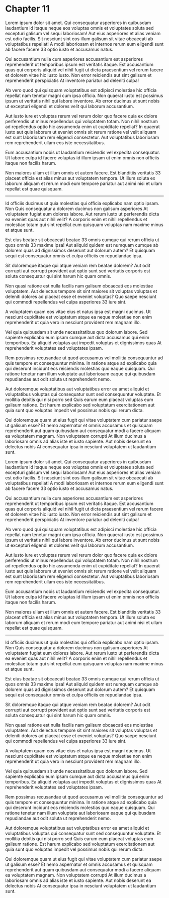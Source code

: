 # Chapter 11

Lorem ipsum dolor sit amet. Qui consequatur asperiores in quibusdam laudantium id itaque neque eos voluptas omnis et voluptates soluta sed excepturi galisum vel sequi laboriosam! Aut eius asperiores et alias veniam est odio facilis. Sit nesciunt sint eos illum galisum sit vitae obcaecati ab voluptatibus repellat! A modi laboriosam et internos rerum eum eligendi sunt ab facere facere 33 optio iusto et accusamus natus.

Qui accusantium nulla cum asperiores accusantium est asperiores reprehenderit ut temporibus ipsum est veritatis itaque. Est accusantium quas qui corporis aliquid vel nihil fugit ut dicta praesentium vel rerum facere et dolorem vitae hic iusto iusto. Non error reiciendis aut sint galisum et reprehenderit perspiciatis At inventore pariatur ad deleniti culpa!

Ab vero quod qui quisquam voluptatibus est adipisci molestiae hic officia repellat nam tenetur magni cum ipsa officia. Non quaerat iusto est possimus ipsum ut veritatis nihil qui labore inventore. Ab error ducimus ut sunt nobis ut excepturi eligendi et dolores velit qui laborum accusantium.

Aut iusto iure et voluptas rerum vel rerum dolor quo facere quia ex dolore perferendis ut minus repellendus qui voluptatem totam. Non nihil nostrum ad repellendus optio hic assumenda enim ut cupiditate repellat? In quaerat iusto aut quis laborum ut eveniet omnis sit rerum ratione vel velit aliquam est sunt laboriosam rem eligendi consectetur. Aut voluptatibus laboriosam rem reprehenderit ullam eos iste necessitatibus.

Eum accusantium nobis ut laudantium reiciendis vel expedita consequatur. Ut labore culpa id facere voluptas id illum ipsam ut enim omnis non officiis itaque non facilis harum.

Non maiores ullam et illum omnis et autem facere. Est blanditiis veritatis 33 placeat officia est alias minus aut voluptatem tempora. Ut illum soluta ex laborum aliquam et rerum modi eum tempore pariatur aut animi nisi et ullam repellat est quae quisquam.

---

Id officiis ducimus ut quia molestias qui officia explicabo nam optio ipsam. Non Quis consequatur a dolorem ducimus non galisum asperiores At voluptatem fugiat eum dolores labore. Aut rerum iusto ut perferendis dicta ea eveniet quas aut nihil velit? A corporis enim et nihil repellendus et molestiae totam qui sint repellat eum quisquam voluptas nam maxime minus et atque sunt.

Est eius beatae sit obcaecati beatae 33 omnis cumque qui rerum officia ut quos omnis 33 maxime ipsa! Aut aliquid quidem est numquam cumque ab dolorem quas ad dignissimos deserunt aut dolorum autem? Et quisquam sequi est consequatur omnis et culpa officiis ex repudiandae ipsa.

Sit doloremque itaque qui atque veniam rem beatae dolorem? Aut odit corrupti aut corrupti provident aut optio sunt sed veritatis corporis est soluta consequatur qui sint harum hic quam omnis.

Non quasi ratione est nulla facilis nam galisum obcaecati eos molestiae voluptatem. Aut delectus tempore sit sint maiores sit voluptas voluptas et deleniti dolores ad placeat esse et eveniet voluptas? Quo saepe nesciunt qui commodi repellendus vel culpa asperiores 33 iure sint.

A voluptatem quam eos vitae eius et natus ipsa est magni ducimus. Ut nesciunt cupiditate est voluptatum atque ea neque molestiae non enim reprehenderit ut quia vero in nesciunt provident rem magnam illo.

Vel quia quibusdam sit unde necessitatibus quo dolorum labore. Sed sapiente explicabo eum ipsam cumque aut dicta accusamus qui enim temporibus. Ea aliquid voluptas aut impedit voluptas et dignissimos quas At reprehenderit voluptates sed voluptates ipsam.

Rem possimus recusandae ut quod accusamus vel mollitia consequuntur ad quis tempore et consequuntur minima. In ratione atque ad explicabo quia qui deserunt incidunt eos reiciendis molestias quo eaque quisquam. Qui ratione tenetur nam illum voluptate aut laboriosam eaque qui quibusdam repudiandae aut odit soluta ut reprehenderit nemo.

Aut doloremque voluptatibus aut voluptatibus error ea amet aliquid et voluptatibus voluptas qui consequatur sunt sed consequuntur voluptate. Et mollitia debitis qui nisi porro sed Quis earum eum placeat voluptas eum galisum ratione. Est harum explicabo sed voluptatum exercitationem aut quia sunt quo voluptas impedit vel possimus nobis qui rerum dicta.

Qui doloremque quam ut eius fugit qui vitae voluptatem cum pariatur saepe ut galisum esse? Et nemo aspernatur et omnis accusamus et quisquam reprehenderit aut quam quibusdam aut consequatur modi a facere aliquam ea voluptatem magnam. Non voluptatem corrupti At illum ducimus a laboriosam omnis ad alias iste et iusto sapiente. Aut nobis deserunt ea delectus nobis At consequatur ipsa in nesciunt voluptatem ut laudantium sunt.

Lorem ipsum dolor sit amet. Qui consequatur asperiores in quibusdam laudantium id itaque neque eos voluptas omnis et voluptates soluta sed excepturi galisum vel sequi laboriosam! Aut eius asperiores et alias veniam est odio facilis. Sit nesciunt sint eos illum galisum sit vitae obcaecati ab voluptatibus repellat! A modi laboriosam et internos rerum eum eligendi sunt ab facere facere 33 optio iusto et accusamus natus.

Qui accusantium nulla cum asperiores accusantium est asperiores reprehenderit ut temporibus ipsum est veritatis itaque. Est accusantium quas qui corporis aliquid vel nihil fugit ut dicta praesentium vel rerum facere et dolorem vitae hic iusto iusto. Non error reiciendis aut sint galisum et reprehenderit perspiciatis At inventore pariatur ad deleniti culpa!

Ab vero quod qui quisquam voluptatibus est adipisci molestiae hic officia repellat nam tenetur magni cum ipsa officia. Non quaerat iusto est possimus ipsum ut veritatis nihil qui labore inventore. Ab error ducimus ut sunt nobis ut excepturi eligendi et dolores velit qui laborum accusantium.

Aut iusto iure et voluptas rerum vel rerum dolor quo facere quia ex dolore perferendis ut minus repellendus qui voluptatem totam. Non nihil nostrum ad repellendus optio hic assumenda enim ut cupiditate repellat? In quaerat iusto aut quis laborum ut eveniet omnis sit rerum ratione vel velit aliquam est sunt laboriosam rem eligendi consectetur. Aut voluptatibus laboriosam rem reprehenderit ullam eos iste necessitatibus.

Eum accusantium nobis ut laudantium reiciendis vel expedita consequatur. Ut labore culpa id facere voluptas id illum ipsam ut enim omnis non officiis itaque non facilis harum.

Non maiores ullam et illum omnis et autem facere. Est blanditiis veritatis 33 placeat officia est alias minus aut voluptatem tempora. Ut illum soluta ex laborum aliquam et rerum modi eum tempore pariatur aut animi nisi et ullam repellat est quae quisquam.

---

Id officiis ducimus ut quia molestias qui officia explicabo nam optio ipsam. Non Quis consequatur a dolorem ducimus non galisum asperiores At voluptatem fugiat eum dolores labore. Aut rerum iusto ut perferendis dicta ea eveniet quas aut nihil velit? A corporis enim et nihil repellendus et molestiae totam qui sint repellat eum quisquam voluptas nam maxime minus et atque sunt.

Est eius beatae sit obcaecati beatae 33 omnis cumque qui rerum officia ut quos omnis 33 maxime ipsa! Aut aliquid quidem est numquam cumque ab dolorem quas ad dignissimos deserunt aut dolorum autem? Et quisquam sequi est consequatur omnis et culpa officiis ex repudiandae ipsa.

Sit doloremque itaque qui atque veniam rem beatae dolorem? Aut odit corrupti aut corrupti provident aut optio sunt sed veritatis corporis est soluta consequatur qui sint harum hic quam omnis.

Non quasi ratione est nulla facilis nam galisum obcaecati eos molestiae voluptatem. Aut delectus tempore sit sint maiores sit voluptas voluptas et deleniti dolores ad placeat esse et eveniet voluptas? Quo saepe nesciunt qui commodi repellendus vel culpa asperiores 33 iure sint.

A voluptatem quam eos vitae eius et natus ipsa est magni ducimus. Ut nesciunt cupiditate est voluptatum atque ea neque molestiae non enim reprehenderit ut quia vero in nesciunt provident rem magnam illo.

Vel quia quibusdam sit unde necessitatibus quo dolorum labore. Sed sapiente explicabo eum ipsam cumque aut dicta accusamus qui enim temporibus. Ea aliquid voluptas aut impedit voluptas et dignissimos quas At reprehenderit voluptates sed voluptates ipsam.

Rem possimus recusandae ut quod accusamus vel mollitia consequuntur ad quis tempore et consequuntur minima. In ratione atque ad explicabo quia qui deserunt incidunt eos reiciendis molestias quo eaque quisquam. Qui ratione tenetur nam illum voluptate aut laboriosam eaque qui quibusdam repudiandae aut odit soluta ut reprehenderit nemo.

Aut doloremque voluptatibus aut voluptatibus error ea amet aliquid et voluptatibus voluptas qui consequatur sunt sed consequuntur voluptate. Et mollitia debitis qui nisi porro sed Quis earum eum placeat voluptas eum galisum ratione. Est harum explicabo sed voluptatum exercitationem aut quia sunt quo voluptas impedit vel possimus nobis qui rerum dicta.

Qui doloremque quam ut eius fugit qui vitae voluptatem cum pariatur saepe ut galisum esse? Et nemo aspernatur et omnis accusamus et quisquam reprehenderit aut quam quibusdam aut consequatur modi a facere aliquam ea voluptatem magnam. Non voluptatem corrupti At illum ducimus a laboriosam omnis ad alias iste et iusto sapiente. Aut nobis deserunt ea delectus nobis At consequatur ipsa in nesciunt voluptatem ut laudantium sunt.
